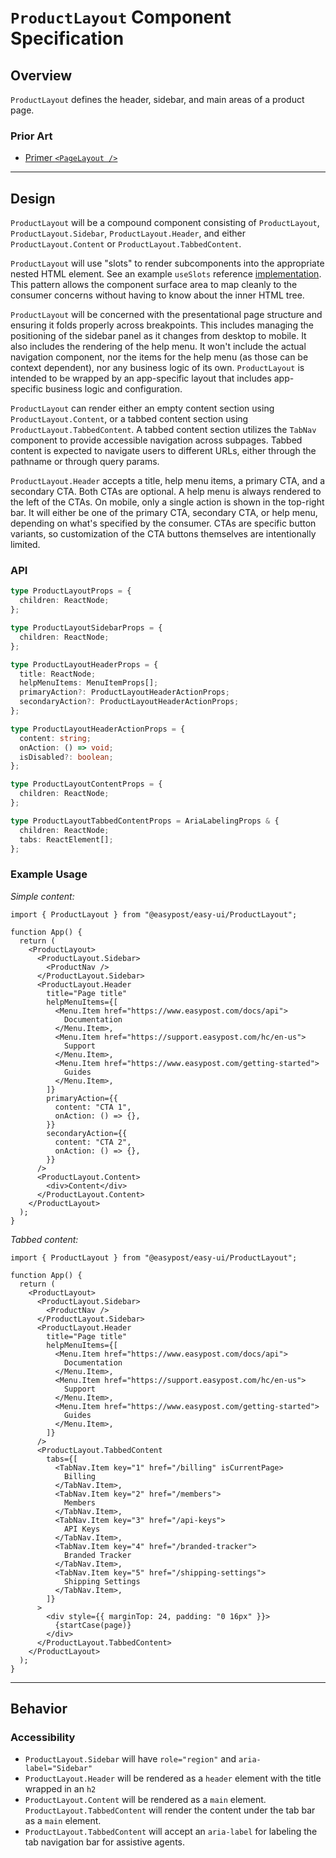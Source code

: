 # `ProductLayout` Component Specification

## Overview

`ProductLayout` defines the header, sidebar, and main areas of a product page.

### Prior Art

- [Primer `<PageLayout />`](https://primer.style/design/components/page-layout/react)

---

## Design

`ProductLayout` will be a compound component consisting of `ProductLayout`, `ProductLayout.Sidebar`, `ProductLayout.Header`, and either `ProductLayout.Content` or `ProductLayout.TabbedContent`.

`ProductLayout` will use "slots" to render subcomponents into the appropriate nested HTML element. See an example `useSlots` reference [implementation](https://github.com/primer/react/blob/main/src/hooks/useSlots.ts#L16). This pattern allows the component surface area to map cleanly to the consumer concerns without having to know about the inner HTML tree.

`ProductLayout` will be concerned with the presentational page structure and ensuring it folds properly across breakpoints. This includes managing the positioning of the sidebar panel as it changes from desktop to mobile. It also includes the rendering of the help menu. It won't include the actual navigation component, nor the items for the help menu (as those can be context dependent), nor any business logic of its own. `ProductLayout` is intended to be wrapped by an app-specific layout that includes app-specific business logic and configuration.

`ProductLayout` can render either an empty content section using `ProductLayout.Content`, or a tabbed content section using `ProductLayout.TabbedContent`. A tabbed content section utilizes the `TabNav` component to provide accessible navigation across subpages. Tabbed content is expected to navigate users to different URLs, either through the pathname or through query params.

`ProductLayout.Header` accepts a title, help menu items, a primary CTA, and a secondary CTA. Both CTAs are optional. A help menu is always rendered to the left of the CTAs. On mobile, only a single action is shown in the top-right bar. It will either be one of the primary CTA, secondary CTA, or help menu, depending on what's specified by the consumer. CTAs are specific button variants, so customization of the CTA buttons themselves are intentionally limited.

### API

```ts
type ProductLayoutProps = {
  children: ReactNode;
};

type ProductLayoutSidebarProps = {
  children: ReactNode;
};

type ProductLayoutHeaderProps = {
  title: ReactNode;
  helpMenuItems: MenuItemProps[];
  primaryAction?: ProductLayoutHeaderActionProps;
  secondaryAction?: ProductLayoutHeaderActionProps;
};

type ProductLayoutHeaderActionProps = {
  content: string;
  onAction: () => void;
  isDisabled?: boolean;
};

type ProductLayoutContentProps = {
  children: ReactNode;
};

type ProductLayoutTabbedContentProps = AriaLabelingProps & {
  children: ReactNode;
  tabs: ReactElement[];
};
```

### Example Usage

_Simple content:_

```tsx
import { ProductLayout } from "@easypost/easy-ui/ProductLayout";

function App() {
  return (
    <ProductLayout>
      <ProductLayout.Sidebar>
        <ProductNav />
      </ProductLayout.Sidebar>
      <ProductLayout.Header
        title="Page title"
        helpMenuItems={[
          <Menu.Item href="https://www.easypost.com/docs/api">
            Documentation
          </Menu.Item>,
          <Menu.Item href="https://support.easypost.com/hc/en-us">
            Support
          </Menu.Item>,
          <Menu.Item href="https://www.easypost.com/getting-started">
            Guides
          </Menu.Item>,
        ]}
        primaryAction={{
          content: "CTA 1",
          onAction: () => {},
        }}
        secondaryAction={{
          content: "CTA 2",
          onAction: () => {},
        }}
      />
      <ProductLayout.Content>
        <div>Content</div>
      </ProductLayout.Content>
    </ProductLayout>
  );
}
```

_Tabbed content:_

```tsx
import { ProductLayout } from "@easypost/easy-ui/ProductLayout";

function App() {
  return (
    <ProductLayout>
      <ProductLayout.Sidebar>
        <ProductNav />
      </ProductLayout.Sidebar>
      <ProductLayout.Header
        title="Page title"
        helpMenuItems={[
          <Menu.Item href="https://www.easypost.com/docs/api">
            Documentation
          </Menu.Item>,
          <Menu.Item href="https://support.easypost.com/hc/en-us">
            Support
          </Menu.Item>,
          <Menu.Item href="https://www.easypost.com/getting-started">
            Guides
          </Menu.Item>,
        ]}
      />
      <ProductLayout.TabbedContent
        tabs={[
          <TabNav.Item key="1" href="/billing" isCurrentPage>
            Billing
          </TabNav.Item>,
          <TabNav.Item key="2" href="/members">
            Members
          </TabNav.Item>,
          <TabNav.Item key="3" href="/api-keys">
            API Keys
          </TabNav.Item>,
          <TabNav.Item key="4" href="/branded-tracker">
            Branded Tracker
          </TabNav.Item>,
          <TabNav.Item key="5" href="/shipping-settings">
            Shipping Settings
          </TabNav.Item>,
        ]}
      >
        <div style={{ marginTop: 24, padding: "0 16px" }}>
          {startCase(page)}
        </div>
      </ProductLayout.TabbedContent>
    </ProductLayout>
  );
}
```

---

## Behavior

### Accessibility

- `ProductLayout.Sidebar` will have `role="region"` and `aria-label="Sidebar"`
- `ProductLayout.Header` will be rendered as a `header` element with the title wrapped in an `h2`
- `ProductLayout.Content` will be rendered as a `main` element. `ProductLayout.TabbedContent` will render the content under the tab bar as a `main` element.
- `ProductLayout.TabbedContent` will accept an `aria-label` for labeling the tab navigation bar for assistive agents.
